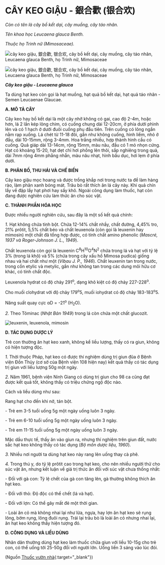 # CÂY KEO GIẬU - 銀合歡 (银合欢)

*Còn có tên là cây bồ kết dại, cây muồng, cây táo nhân.*

*Tên khoa học Leucaena glauca Benth.*

*Thuộc họ Trinh nữ (Mimosaceae).*

![cây keo giậu, 銀合歡, 银合欢, cây bồ kết dại, cây muồng, cây táo nhân, Leucaena glauca Benth, họ Trinh nữ, Mimosaceae](/imgs/caythuoc/dtl/cay-keo-giau.jpg)

![cây keo giậu, 銀合歡, 银合欢, cây bồ kết dại, cây muồng, cây táo nhân, Leucaena glauca Benth, họ Trinh nữ, Mimosaceae](/imgs/caythuoc/dtl/cay-keo-giau-2.jpg)

***Cây keo giậu - Leucaena glauca***

Ta dùng hạt keo còn gọi là hạt muồng, hạt quả bồ kết dại, hạt quả táo nhân - Semen Leucaenae Glaucae.

**A. MÔ TẢ CÂY**

Cây keo hay bồ kết dại là một cây nhỡ không có gai, cao độ 2-4m, hoặc hơn, lá 2 lần kép lông chim, có cuống chung dài 12-20cm, ở phía dưới phình lên và có 1 hạch ở dưới đuôi cuống phụ đầu tiên. Trên cuống có lông ngắn nằm rạp xuống. Lá chét từ 11-18 đôi, gần như không cuống, hình liềm, nhỏ ở đầu, dài 10-15mm, rộng 3-4mm. Hoa trắng nhiều, hợp thành hình cầu có cuống. Quả giáp dài 13-14cm, rộng 15mm, màu nâu, đầu có 1 mỏ nhọn cứng. Hạt có khoảng 15-20, hạt dẹt chỉ hơi phồng lên thôi, sắp nghiêng trong quả, dài 7mm rộng 4mm phẳng nhẵn, màu nâu nhạt, hình bầu dục, hơi lẹm ở phía dưới.

**B. PHÂN BỐ, THU HÁI VÀ CHẾ BIẾN**

Cây keo giậu mọc hoang và được trồng khắp nơi trong nước ta để làm hàng rào, làm phân xanh bóng mát. Trâu bò rất thích ăn lá cây này. Khi quả chín lấy về đập lấy hạt phơi hay sấy khô. Ngoài công dụng làm thuốc, hạt còn đang được nghiên cứu làm thức ăn cho súc vật.

**C. THÀNH PHẦN HÓA HỌC**

Được nhiều người nghiên cứu, sau đây là một số kết quả chính:

*1.* Hạt không chứa tinh bột. Chứa 12-14% chầt nhầy, chất đường, 4,45% tro, 21% prôtit, 5,5% chất béo và chất leuxenola (còn gọi là leuxenin hay mimosin) một chất đã tổng hợp được, có tính chất amino phenolic (*Mascré, 1937 và Roger-Johnson J. L., 1949*).

Chất leuxenola còn gọi là leuxenin C<sup>8</sup>H<sup>10</sup>O<sup>4</sup>N<sup>2</sup> chứa trong lá và hạt với tỷ lệ 3% (trong lá khô) và 5% (chứa trong cây xấu hổ Mimosa pudica) giống nhau và hai chất như một (*Vibau J. P., 1946*). Chất leuxenin tan trong nước, trong cồn etylic và metylic, gần như không tan trong các dung môi hữu cơ khác, có tính chất độc.

Leuxenola hydrat có độ chảy 291<sup>o</sup>, dạng khô kiệt có độ chảy 227-228<sup>o</sup>.

Cho muối clohydrat với độ chảy 179<sup>o</sup>5, muối iohydrat có độ chảy 183-183<sup>o</sup>5.

Năng suất quay cực αD = -21<sup>o</sup> (H<sub>2</sub>O).

*2.* Theo Tôminac (*Nhật Bản 1949*) trong lá còn chứa một chất glucozit.

![leuxenin, leuxenola, mimosin](/imgs/caythuoc/dtl/cay-keo-giau-3.jpg)

**D. TÁC DỤNG DƯỢC LÝ**

Trẻ con thường ăn hạt keo xanh, không kể liều lượng, thấy có ra giun, không có hiện tượng độc.

*1.* Thời thuộc Pháp, hạt keo có được thí nghiệm dùng trị giun đũa ở Bệnh viện Đồn Thủy (cơ sở của Bệnh viện 108 hiện nay) kết quả thấy có tác dụng trị giun với liều lượng 50g một ngày.

*2.* Năm 1961, bệnh viện Ninh Giang có dùng trị giun cho 98 ca cũng đạt được kết quả tốt, không thấy có triệu chứng ngộ độc nào.

Cách và liều dùng như sau:

Rang hạt cho đến khi nở, tán bột.

\- Trẻ em 3-5 tuổi uống 5g một ngày uống luôn 3 ngày.

\- Trẻ em 6-10 tuổi uống 5g một ngày uống luôn 3 ngày.

\- Trẻ em 11-15 tuổi uống 5g một ngày uống luôn 3 ngày.

Mặc dầu thực tế, thấy ăn vào giun ra, nhưng thí nghiệm trên giun đất, nước sắc hạt keo không thấy có tác dụng (*Bộ môn dược liệu, 1960*).

*3.* Nhiều nơi người ta dùng hạt keo này rang lên uống thay cà phê.

*4.* Trong thú y, do tỷ lệ prôtit cao trong hạt keo, cho nên nhiều người thử cho súc vật ăn, nhưng kết luận về giá trị thức ăn đối với súc vật chưa thống nhất:

\- Đối với gà con: Tỷ lệ chết của gà con tăng lên, gà thường không thích ăn hạt keo.

\- Đối với thỏ: Độ độc có thể chết (lá và hạt).

\- Đối với lợn: Có thể gây mất đẻ một thời gian.

\- Loài ăn cỏ mà không nhai lại như lừa, ngựa, hay lợn ăn hạt keo sẽ rụng lông, bờm rụng, lông đuôi rụng. Trái lại trâu bò là loài ăn cỏ nhưng nhai lại, ăn hạt keo không thấy hiện tượng đó.

**D. CÔNG DỤNG VÀ LIỀU DÙNG**

Nhân dân thường dùng hạt keo làm thuốc chữa giun với liều 10-15g cho trẻ con, có thể uống tới 25-50g đối với người lớn. Uống liền 3 sáng vào lúc đói.


(Nguồn [Thuốc vườn nhà](http://thuocvuonnha.com){:target="_blank"})